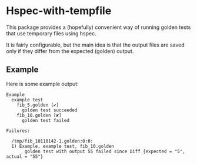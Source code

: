 # Hspec-with-tempfile

This package provides a (hopefully) convenient way of running golden
tests that use temporary files using hspec.

It is fairly configurable, but the main idea is that the output files
are saved only if they differ from the expected (golden) output.

## Example

Here is some example output:

```
Example
  example test
    fib_5.golden [✔]
      golden test succeeded
    fib_10.golden [✘]
      golden test failed

Failures:

  /tmp/fib_10110142-1.golden:0:0:
  1) Example, example test, fib_10.golden
       golden test with output 55 failed since Diff {expected = "5", actual = "55"}

```
